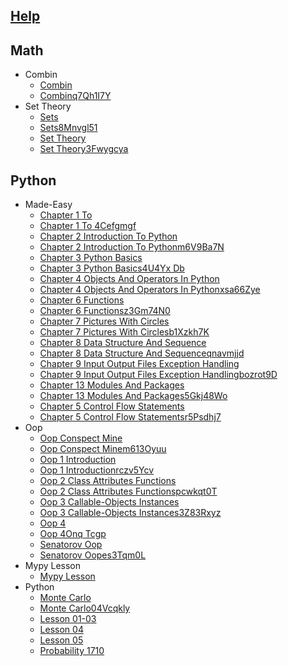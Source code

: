 
## [Help](/help.py)

## Math
  * Combin
    * [Combin](math/combin/combin.ipynb)
    * [Combinq7Qh1I7Y](math/combin/combinq7qh1i7y.py)
  * Set Theory
    * [Sets](math/set_theory/Sets.ipynb)
    * [Sets8Mnvgl51](math/set_theory/Sets8mnvgl51.py)
    * [Set Theory](math/set_theory/set_theory.ipynb)
    * [Set Theory3Fwygcya](math/set_theory/set_theory3fwygcya.py)

## Python
  * Made-Easy
    * [Chapter 1 To ](python/Made-Easy/chapter_1_to_.ipynb)
    * [Chapter 1 To 4Cefgmgf](python/Made-Easy/chapter_1_to_4cefgmgf.py)
    * [Chapter 2 Introduction To Python](python/Made-Easy/chapter_2_introduction_to_python.ipynb)
    * [Chapter 2 Introduction To Pythonm6V9Ba7N](python/Made-Easy/chapter_2_introduction_to_pythonm6v9ba7n.py)
    * [Chapter 3 Python Basics](python/Made-Easy/chapter_3_python_basics.ipynb)
    * [Chapter 3 Python Basics4U4Yx Db](python/Made-Easy/chapter_3_python_basics4u4yx_db.py)
    * [Chapter 4 Objects And Operators In Python](python/Made-Easy/chapter_4_objects_and_operators_in_python.ipynb)
    * [Chapter 4 Objects And Operators In Pythonxsa66Zye](python/Made-Easy/chapter_4_objects_and_operators_in_pythonxsa66zye.py)
    * [Chapter 6 Functions](python/Made-Easy/chapter_6_functions.ipynb)
    * [Chapter 6 Functionsz3Gm74N0](python/Made-Easy/chapter_6_functionsz3gm74n0.py)
    * [Chapter 7 Pictures With Circles](python/Made-Easy/chapter_7_pictures_with_circles.ipynb)
    * [Chapter 7 Pictures With Circlesb1Xzkh7K](python/Made-Easy/chapter_7_pictures_with_circlesb1xzkh7k.py)
    * [Chapter 8 Data Structure And Sequence](python/Made-Easy/chapter_8_data_structure_and_sequence.ipynb)
    * [Chapter 8 Data Structure And Sequenceqnavmjjd](python/Made-Easy/chapter_8_data_structure_and_sequenceqnavmjjd.py)
    * [Chapter 9 Input Output Files Exception Handling](python/Made-Easy/chapter_9_input_output_files_exception_handling.ipynb)
    * [Chapter 9 Input Output Files Exception Handlingbozrot9D](python/Made-Easy/chapter_9_input_output_files_exception_handlingbozrot9d.py)
    * [Сhapter 13 Modules And Packages](python/Made-Easy/сhapter_13_modules_and_packages.ipynb)
    * [Сhapter 13 Modules And Packages5Gkj48Wo](python/Made-Easy/сhapter_13_modules_and_packages5gkj48wo.py)
    * [Сhapter 5 Сontrol Flow Statements](python/Made-Easy/сhapter_5_сontrol_flow_statements.ipynb)
    * [Сhapter 5 Сontrol Flow Statementsr5Psdhj7](python/Made-Easy/сhapter_5_сontrol_flow_statementsr5psdhj7.py)
  * Oop
    * [Oop Conspect Mine](python/OOP/OOP_conspect_mine.ipynb)
    * [Oop Conspect Minem613Oyuu](python/OOP/OOP_conspect_minem613oyuu.py)
    * [Oop 1 Introduction](python/OOP/oop_1_introduction.ipynb)
    * [Oop 1 Introductionrczv5Ycv](python/OOP/oop_1_introductionrczv5ycv.py)
    * [Oop 2 Class Attributes Functions](python/OOP/oop_2_class_attributes_functions.ipynb)
    * [Oop 2 Class Attributes Functionspcwkqt0T](python/OOP/oop_2_class_attributes_functionspcwkqt0t.py)
    * [Oop 3 Callable-Objects Instances](python/OOP/oop_3_callable-objects_instances.ipynb)
    * [Oop 3 Callable-Objects Instances3Z83Rxyz](python/OOP/oop_3_callable-objects_instances3z83rxyz.py)
    * [Oop 4](python/OOP/oop_4.ipynb)
    * [Oop 4Onq Tcgp](python/OOP/oop_4onq_tcgp.py)
    * [Senatorov Oop](python/OOP/senatorov_oop.ipynb)
    * [Senatorov Oopes3Tqm0L](python/OOP/senatorov_oopes3tqm0l.py)
  * Mypy Lesson
    * [Mypy Lesson](python/mypy_lesson/mypy_lesson.py)
  * Python
    * [Monte Carlo](python/python/Monte_carlo.ipynb)
    * [Monte Carlo04Vcqkly](python/python/Monte_carlo04vcqkly.py)
    * [Lesson 01-03](python/python/lesson_01-03.ipynb)
    * [Lesson 04](python/python/lesson_04.ipynb)
    * [Lesson 05](python/python/lesson_05.ipynb)
    * [Probability 1710](python/python/probability_1710.ipynb)
